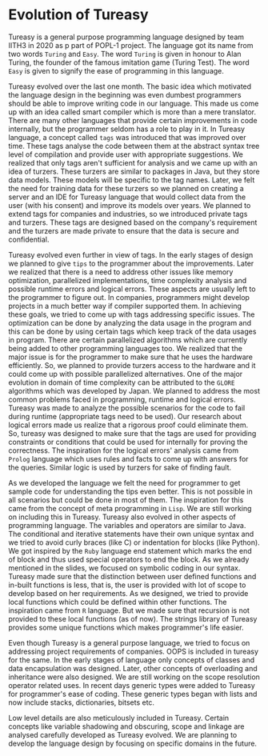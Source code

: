 # Evolution of Tureasy

Tureasy is a general purpose programming language designed by team IITH3 in 2020 as p part of POPL-1 project. The language got its name from two words `Turing` and `Easy`. The word `Turing` is given in honour to Alan Turing, the founder of the famous imitation game (Turing Test). The word `Easy` is given to signify the ease of programming in this language.

Tureasy evolved over the last one month. The basic idea which motivated the language design in the beginning was even dumbest programmers should be able to improve writing code in our language. This made us come up with an idea called smart compiler which is more than a mere translator. There are many other languages that provide certain improvements in code internally, but the programmer seldom has a role to play in it. In Tureasy language, a concept called `tags` was introduced that was improved over time. These tags analyse the code between them at the abstract syntax tree level of compilation and provide user with appropriate suggestions. We realized that only tags aren't sufficient for analysis and we came up with an idea of turzers. These turzers are similar to packages in Java, but they store data models. These models will be specific to the tag names. Later, we felt the need for training data for these turzers so we planned on creating a server and an IDE for Tureasy language that would collect data from the user (with his consent) and improve its models over years. We planned to extend tags for companies and industries, so we introduced private tags and turzers. These tags are designed based on the company's requirement and the turzers are made private to ensure that the data is secure and confidential.

Tureasy evolved even further in view of tags. In the early stages of design we planned to give `tips` to the programmer about the improvements. Later we realized that there is a need to address other issues like memory optimization, parallelized implementations, time complexity analysis and possible runtime errors and logical errors. These aspects are usually left to the programmer to figure out. In companies, programmers might develop projects in a much better way if compiler supported them. In achieving these goals, we tried to come up with tags addressing specific issues. The optimization can be done by analyzing the data usage in the program and this can be done by using certain tags which keep track of the data usages in program. There are certain parallelized algorithms which are currently being added to other programming languages too. We realized that the major issue is for the programmer to make sure that he uses the hardware efficiently. So, we planned to provide turzers access to the hardware and it could come up with possible parallelized alternatives. One of the major evolution in domain of time complexity can be attributed to the `GLORE` algorithms which was developed by Japan. We planned to address the most common problems faced in programming, runtime and logical errors. Tureasy was made to analyze the possible scenarios for the code to fail during runtime (appropriate tags need to be used). Our research about logical errors made us realize that a rigorous proof could eliminate them. So, tureasy was designed to make sure that the tags are used for providing constraints or conditions that could be used for internally for proving the correctness. The inspiration for the logical errors' analysis came from `Prolog` language which uses rules and facts to come up with answers for the queries. Similar logic is used by turzers for sake of finding fault.

As we developed the language we felt the need for programmer to get sample code for understanding the tips even better. This is not possible in all scenarios but could be done in most of them. The inspiration for this came from the concept of meta programming in `Lisp`. We are still working on including this in Tureasy.
Tureasy also evolved in other aspects of programming language. The variables and operators are similar to Java. The conditional and iterative statements have their own unique syntax and we tried to avoid curly braces (like C) or indentation for blocks (like Python). We got inspired by the `Ruby` language end statement which marks the end of block and thus used special operators to end the block. As we already mentioned in the slides, we focused on symbolic coding in our syntax.  Tureasy made sure that the distinction between user defined functions and in-built functions is less, that is, the user is provided with lot of scope to develop based on her requirements. As we designed, we tried to provide local functions which could be defined within other functions. The inspiration came from `R` language. But we made sure that recursion is not provided to these local functions (as of now). The strings library of Tureasy provides some unique functions which makes programmer's life easier. 

Even though Tureasy is a general purpose language, we tried to focus on addressing project requirements of companies. OOPS is included in tureasy for the same. In the early stages of language only concepts of classes and data encapsulation was designed. Later, other concepts of overloading and inheritance were also designed. We are still working on the scope resolution operator related uses. In recent days generic types were added to Tureasy for programmer's ease of coding. These generic types began with lists and now include stacks, dictionaries, bitsets etc.

Low level details are also meticulously included in Tureasy. Certain concepts like variable shadowing and obscuring, scope and linkage are analysed carefully developed as Tureasy evolved. We are planning to develop the language design by focusing on specific domains in the future.

